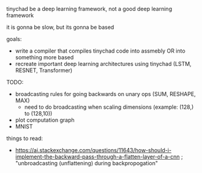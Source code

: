 tinychad be a deep learning framework, not a good deep learning framework

it is gonna be slow, but its gonna be based

goals: 
  - write a compiler that compiles tinychad code into assmebly OR into something more based
  - recreate important deep learning architectures using tinychad (LSTM, RESNET, Transformer)

TODO: 
  - broadcasting rules for going backwards on unary ops (SUM, RESHAPE, MAX)
    * need to do broadcasting when scaling dimensions (example: (128,) to (128,10))
  - plot computation graph
  - MNIST



things to read: 
   - https://ai.stackexchange.com/questions/11643/how-should-i-implement-the-backward-pass-through-a-flatten-layer-of-a-cnn
          ; "unbroadcasting (unflattening) during backpropogation"


